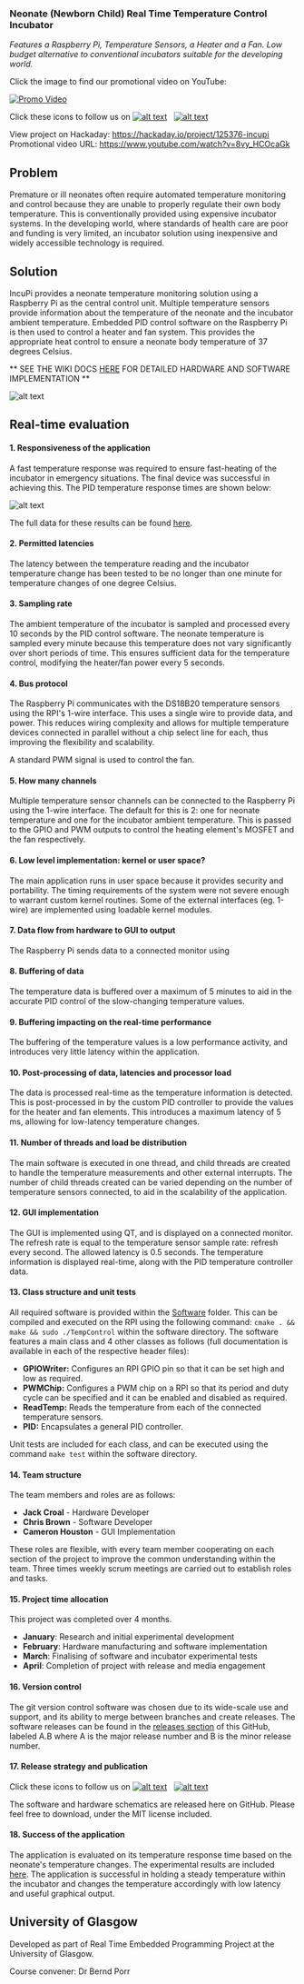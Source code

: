 ### Neonate (Newborn Child) Real Time Temperature Control Incubator
*Features a Raspberry Pi, Temperature Sensors, a Heater and a Fan.*
*Low budget alternative to conventional incubators suitable for the developing world.*

Click the image to find our promotional video on YouTube:

[![Promo Video](https://raw.githubusercontent.com/croaljack0/IncubatePi/master/Media/Video%20Files/video_thumbnail.jpg)](http://www.youtube.com/watch?v=8vy_HCOcaGk "IncuPi Project")

[facebook_icon]: https://raw.githubusercontent.com/croaljack0/IncubatePi/master/Media/Marketing%20Images/facebook_icon.png
[facebook_url]: https://www.facebook.com/IncuPi/
[instagram_icon]: https://raw.githubusercontent.com/croaljack0/IncubatePi/master/Media/Marketing%20Images/instagram_icon.png
[instagram_url]: https://www.instagram.com/incupi_project
Click these icons to follow us on  [![alt text][facebook_icon]][facebook_url] &nbsp; [![alt text][instagram_icon]][instagram_url]

View project on Hackaday: https://hackaday.io/project/125376-incupi
Promotional video URL: https://www.youtube.com/watch?v=8vy_HCOcaGk

## Problem

Premature or ill neonates often require automated temperature monitoring and control because they are unable to properly regulate their own body temperature. This is conventionally provided using expensive incubator systems. In the developing world, where standards of health care are poor and funding is very limited, an incubator solution using inexpensive and widely accessible technology is required.

## Solution

IncuPi provides a neonate temperature monitoring solution using a Raspberry Pi as the central control unit. Multiple temperature sensors provide information about the temperature of the neonate and the incubator ambient temperature. Embedded PID control software on the Raspberry Pi is then used to control a heater and fan system. This provides the appropriate heat control to ensure a neonate body temperature of 37 degrees Celsius.

** SEE THE WIKI DOCS [HERE](https://github.com/croaljack0/IncubatePi/wiki) FOR DETAILED HARDWARE AND SOFTWARE IMPLEMENTATION **

![alt text](https://raw.githubusercontent.com/croaljack0/IncubatePi/master/Media/Marketing%20Images/incupi_block_diagram.png)

## Real-time evaluation

#### 1. Responsiveness of the application
A fast temperature response was required to ensure fast-heating of the incubator in emergency situations. The final device was successful in achieving this. The PID temperature response times are shown below:

![alt text](https://raw.githubusercontent.com/croaljack0/IncubatePi/master/Media/Marketing%20Images/temperature_response.jpg)

The full data for these results can be found [here](./Experimental%20Data).

#### 2. Permitted latencies
The latency between the temperature reading and the incubator temperature change has been tested to be no longer than one minute for temperature changes of one degree Celsius.

#### 3. Sampling rate
The ambient temperature of the incubator is sampled and processed every 10 seconds by the PID control software. The neonate temperature is sampled every minute because this temperature does not vary significantly over short periods of time. This ensures sufficient data for the temperature control, modifying the heater/fan power every 5 seconds.

#### 4. Bus protocol
The Raspberry Pi communicates with the DS18B20 temperature sensors using the RPI's 1-wire interface. This uses a single wire to provide data, and power. This reduces wiring complexity and allows for multiple temperature devices connected in parallel without a chip select line for each, thus improving the flexibility and scalability.

A standard PWM signal is used to control the fan.

#### 5. How many channels
Multiple temperature sensor channels can be connected to the Raspberry Pi using the 1-wire interface. The default for this is 2: one for neonate temperature and one for the incubator ambient temperature. This is passed to the GPIO and PWM outputs to control the heating element's MOSFET and the fan respectively.

#### 6. Low level implementation: kernel or user space?
The main application runs in user space because it provides security and portability. The timing requirements of the system were not severe enough to warrant custom kernel routines. Some of the external interfaces (eg. 1-wire) are implemented using loadable kernel modules.

#### 7. Data flow from hardware to GUI to output
The Raspberry Pi sends data to a connected monitor using 

#### 8. Buffering of data
The temperature data is buffered over a maximum of 5 minutes to aid in the accurate PID control of the slow-changing temperature values.

#### 9. Buffering impacting on the real-time performance
The buffering of the temperature values is a low performance activity, and introduces very little latency within the application.

#### 10. Post-processing of data, latencies and processor load
The data is processed real-time as the temperature information is detected. This is post-processed in by the custom PID controller to provide the values for the heater and fan elements. This introduces a maximum latency of 5 ms, allowing for low-latency temperature changes.

#### 11. Number of threads and load be distribution
The main software is executed in one thread, and child threads are created to handle the temperature measurements and other external interrupts. The number of child threads created can be varied depending on the number of temperature sensors connected, to aid in the scalability of the application.

#### 12. GUI implementation
The GUI is implemented using QT, and is displayed on a connected monitor. The refresh rate is equal to the temperature sensor sample rate: refresh every second. The allowed latency is 0.5 seconds. The temperature information is displayed real-time, along with the PID temperature controller data.

#### 13. Class structure and unit tests
All required software is provided within the [Software](./Software) folder. This can be compiled and executed on the RPI using the following command: `cmake . && make && sudo ./TempControl` within the software directory.
The software features a main class and 4 other classes as follows (full documentation is available in each of the respective header files):

* **GPIOWriter:** Configures an RPI GPIO pin so that it can be set high and low as required.
* **PWMChip:** Configures a PWM chip on a RPI so that its period and duty cycle can be specified and it can be enabled and disabled as required.
* **ReadTemp:** Reads the temperature from each of the connected temperature sensors. 
* **PID:** Encapsulates a general PID controller.

Unit tests are included for each class, and can be executed using the command `make test` within the software directory.

#### 14. Team structure
The team members and roles are as follows:

* **Jack Croal** - Hardware Developer
* **Chris Brown** - Software Developer
* **Cameron Houston** - GUI Implementation

These roles are flexible, with every team member cooperating on each section of the project to improve the common understanding within the team. Three times weekly scrum meetings are carried out to establish roles and tasks.

#### 15. Project time allocation
This project was completed over 4 months.

* **January**: Research and initial experimental development
* **February**: Hardware manufacturing and software implementation
* **March**: Finalising of software and incubator experimental tests
* **April**: Completion of project with release and media engagement

#### 16. Version control
The git version control software was chosen due to its wide-scale use and support, and its ability to merge between branches and create releases. The software releases can be found in the [releases section](https://github.com/croaljack0/IncubatePi/releases) of this GitHub, labeled A.B where A is the major release number and B is the minor release number.

#### 17. Release strategy and publication
[facebook_icon]: https://raw.githubusercontent.com/croaljack0/IncubatePi/master/Media/Marketing%20Images/facebook_icon.png
[facebook_url]: https://www.facebook.com/IncuPi/
[instagram_icon]: https://raw.githubusercontent.com/croaljack0/IncubatePi/master/Media/Marketing%20Images/instagram_icon.png
[instagram_url]: https://www.instagram.com/incupi_project
Click these icons to follow us on  [![alt text][facebook_icon]][facebook_url] &nbsp; [![alt text][instagram_icon]][instagram_url]

The software and hardware schematics are released here on GitHub. Please feel free to download, under the MIT license included.

#### 18. Success of the application
The application is evaluated on its temperature response time based on the neonate's temperature changes. The experimental results are included [here](./Experimental%20Data). The application is successful in holding a steady temperature within the incubator and changes the temperature accordingly with low latency and useful graphical output.

## University of Glasgow
Developed as part of Real Time Embedded Programming Project at the University of Glasgow.

Course convener:    Dr Bernd Porr
